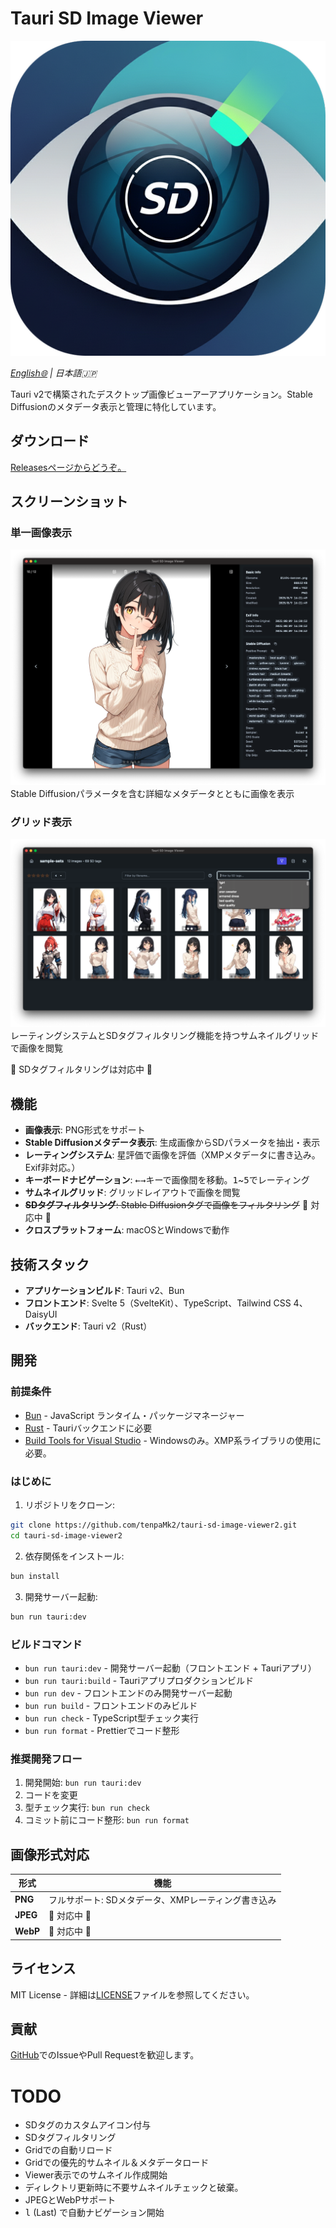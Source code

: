 # Tauri SD Image Viewer

![icon](./src-tauri/icons/icon.png)

_[English🌐](README.md) | 日本語🇯🇵_

Tauri v2で構築されたデスクトップ画像ビューアーアプリケーション。Stable Diffusionのメタデータ表示と管理に特化しています。

## ダウンロード

[Releasesページからどうぞ。](https://github.com/tenpaMk2/tauri-sd-image-viewer2/releases)

## スクリーンショット

### 単一画像表示

![単一画像表示](images/sample-single.png)
Stable Diffusionパラメータを含む詳細なメタデータとともに画像を表示

### グリッド表示

![グリッド表示](images/sample-grid.png)
レーティングシステムとSDタグフィルタリング機能を持つサムネイルグリッドで画像を閲覧

🚧 SDタグフィルタリングは対応中 🚧

## 機能

- **画像表示**: PNG形式をサポート
- **Stable Diffusionメタデータ表示**: 生成画像からSDパラメータを抽出・表示
- **レーティングシステム**: 星評価で画像を評価（XMPメタデータに書き込み。Exif非対応。）
- **キーボードナビゲーション**: <kbd>←</kbd><kbd>→</kbd>キーで画像間を移動。<kbd>1</kbd>~<kbd>5</kbd>でレーティング
- **サムネイルグリッド**: グリッドレイアウトで画像を閲覧
- ~~**SDタグフィルタリング**: Stable Diffusionタグで画像をフィルタリング~~ 🚧 対応中 🚧
- **クロスプラットフォーム**: macOSとWindowsで動作

## 技術スタック

- **アプリケーションビルド**: Tauri v2、Bun
- **フロントエンド**: Svelte 5（SvelteKit）、TypeScript、Tailwind CSS 4、DaisyUI
- **バックエンド**: Tauri v2（Rust）

## 開発

### 前提条件

- [Bun](https://bun.sh/) - JavaScript ランタイム・パッケージマネージャー
- [Rust](https://rustup.rs/) - Tauriバックエンドに必要
- [Build Tools for Visual Studio](https://visualstudio.microsoft.com/ja/downloads/?q=build+tools) - Windowsのみ。XMP系ライブラリの使用に必要。

### はじめに

1. リポジトリをクローン:

```bash
git clone https://github.com/tenpaMk2/tauri-sd-image-viewer2.git
cd tauri-sd-image-viewer2
```

2. 依存関係をインストール:

```bash
bun install
```

3. 開発サーバー起動:

```bash
bun run tauri:dev
```

### ビルドコマンド

- `bun run tauri:dev` - 開発サーバー起動（フロントエンド + Tauriアプリ）
- `bun run tauri:build` - Tauriアプリプロダクションビルド
- `bun run dev` - フロントエンドのみ開発サーバー起動
- `bun run build` - フロントエンドのみビルド
- `bun run check` - TypeScript型チェック実行
- `bun run format` - Prettierでコード整形

### 推奨開発フロー

1. 開発開始: `bun run tauri:dev`
2. コードを変更
3. 型チェック実行: `bun run check`
4. コミット前にコード整形: `bun run format`

## 画像形式対応

| 形式     | 機能                                                |
| -------- | --------------------------------------------------- |
| **PNG**  | フルサポート: SDメタデータ、XMPレーティング書き込み |
| **JPEG** | 🚧 対応中 🚧                                        |
| **WebP** | 🚧 対応中 🚧                                        |

## ライセンス

MIT License - 詳細は[LICENSE](LICENSE)ファイルを参照してください。

## 貢献

[GitHub](https://github.com/tenpaMk2/tauri-sd-image-viewer2/issues)でのIssueやPull Requestを歓迎します。

# TODO

- SDタグのカスタムアイコン付与
- SDタグフィルタリング
- Gridでの自動リロード
- Gridでの優先的サムネイル＆メタデータロード
- Viewer表示でのサムネイル作成開始
- ディレクトリ更新時に不要サムネイルチェックと破棄。
- JPEGとWebPサポート
- <kbd>l</kbd> (Last) で自動ナビゲーション開始
